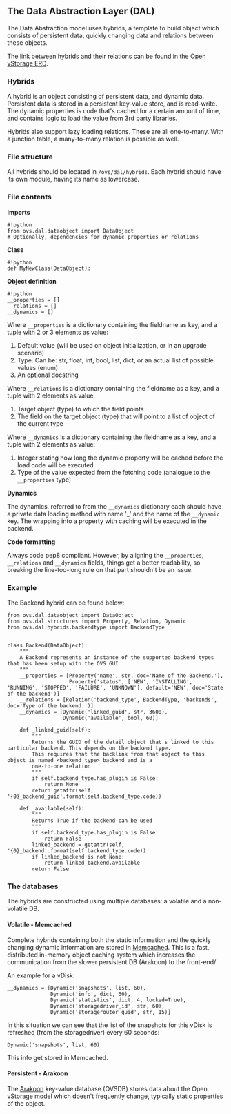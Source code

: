 ## The Data Abstraction Layer (DAL)
The Data Abstraction model uses hybrids, a template to build object which consists of persistent data, quickly changing data and relations between these objects.

The link between hybrids and their relations can be found in the [Open vStorage ERD](openvstorage-erd.pdf).

### Hybrids

A hybrid is an object consisting of persistent data, and dynamic data. Persistent data is stored in a persistent key-value store, and is read-write. The dynamic properties is code that's cached for a certain amount of time, and contains logic to load the value from 3rd party libraries.

Hybrids also support lazy loading relations. These are all one-to-many. With a junction table, a many-to-many relation is possible as well.

### File structure

All hybrids should be located in `/ovs/dal/hybrids`. Each hybrid should have its own module, having its name as lowercase.

### File contents

**Imports**

```
#!python
from ovs.dal.dataobject import DataObject
# Optionally, dependencies for dynamic properties or relations
```

**Class**

```
#!python
def MyNewClass(DataObject):
```

**Object definition**

```
#!python
__properties = []
__relations = []
__dynamics = []
```

Where `__properties` is a dictionary containing the fieldname as key, and a tuple with 2 or 3 elements as value:

1. Default value (will be used on object initialization, or in an upgrade scenario)
2. Type. Can be: str, float, int, bool, list, dict, or an actual list of possible values (enum)
3. An optional docstring

Where `__relations` is a dictionary containing the fieldname as a key, and a tuple with 2 elements as value:

1. Target object (type) to which the field points
2. The field on the target object (type) that will point to a list of object of the current type

Where `__dynamics` is a dictionary containing the fieldname as a key, and a tuple with 2 elements as value:

1. Integer stating how long the dynamic property will be cached before the load code will be executed
2. Type of the value expected from the fetching code (analogue to the `__properties` type)

**Dynamics**

The dynamics, referred to from the `__dynamics` dictionary each should have a private data loading method with name '_' and the name of the `__dynamic` key. The wrapping into a property with caching will be executed in the backend.

**Code formatting**

Always code pep8 compliant. However, by aligning the `__properties`, `__relations` and `__dynamics` fields, things get a better readability, so breaking the line-too-long rule on that part shouldn't be an issue.

### Example ###
The Backend hybrid can be found below:

```
from ovs.dal.dataobject import DataObject
from ovs.dal.structures import Property, Relation, Dynamic
from ovs.dal.hybrids.backendtype import BackendType


class Backend(DataObject):
    """
    A Backend represents an instance of the supported backend types that has been setup with the OVS GUI
    """
    __properties = [Property('name', str, doc='Name of the Backend.'),
                    Property('status', ['NEW', 'INSTALLING', 'RUNNING', 'STOPPED', 'FAILURE', 'UNKNOWN'], default='NEW', doc='State of the backend')]
    __relations = [Relation('backend_type', BackendType, 'backends', doc='Type of the backend.')]
    __dynamics = [Dynamic('linked_guid', str, 3600),
                  Dynamic('available', bool, 60)]

    def _linked_guid(self):
        """
        Returns the GUID of the detail object that's linked to this particular backend. This depends on the backend type.
        This requires that the backlink from that object to this object is named <backend_type>_backend and is a
        one-to-one relation
        """
        if self.backend_type.has_plugin is False:
            return None
        return getattr(self, '{0}_backend_guid'.format(self.backend_type.code))

    def _available(self):
        """
        Returns True if the backend can be used
        """
        if self.backend_type.has_plugin is False:
            return False
        linked_backend = getattr(self, '{0}_backend'.format(self.backend_type.code))
        if linked_backend is not None:
            return linked_backend.available
        return False

```

### The databases
The hybrids are constructed using multiple databases: a volatile and a non-volatile DB.

#### Volatile - Memcached
Complete hybrids containing both the static information and the quickly changing dynamic information are stored in [Memcached](http://memcached.org/). This is a fast, distributed in-memory object caching system which increases the communication from the slower persistent DB (Arakoon) to the front-end/

An example for a vDisk:

```
__dynamics = [Dynamic('snapshots', list, 60),
              Dynamic('info', dict, 60),
              Dynamic('statistics', dict, 4, locked=True),
              Dynamic('storagedriver_id', str, 60),
              Dynamic('storagerouter_guid', str, 15)]
```

In this situation we can see that the list of the snapshots for this vDisk is refreshed (from the storagedriver) every 60 seconds:
```
Dynamic('snapshots', list, 60)
```

This info get stored in Memcached.

#### Persistent  - Arakoon
The [Arakoon](https://openvstorage.gitbooks.io/Arakoon/content) key-value database (OVSDB) stores data about the Open vStorage model which doesn't frequently change, typically static properties of the object.
